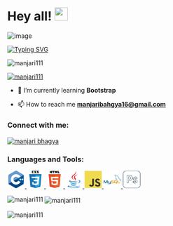 # Hey all!  <img src= "https://media.tenor.com/images/2adfe94e69139f3e22623b61d375a7a7/tenor.gif" width= "30" height= "30">

![image](https://user-images.githubusercontent.com/70807684/126077765-4f1f96ab-c054-4412-9f3a-1c977129a312.png)


[![Typing SVG](https://readme-typing-svg.herokuapp.com?font=Architects+Daughter&color=7AF79A&size=30&lines=Hey!+It's+Passionate+Coder!;I'm+a+learning+developer...;I'm+Enthusiastic+learner;And+I'm+a+proud+GitHub+user)](https://git.io/typing-svg)

<p align="left"> <img src="https://komarev.com/ghpvc/?username=manjari111&label=Profile%20views&color=0e75b6&style=flat" alt="manjari111" /> </p>

<p align="left"> <a href="https://github.com/ryo-ma/github-profile-trophy"><img src="https://github-profile-trophy.vercel.app/?username=manjari111" alt="manjari111" /></a> </p>

- 🌱 I’m currently learning **Bootstrap**

- 📫 How to reach me **manjaribahgya16@gmail.com**

<h3 align="left">Connect with me:</h3>
<p align="left">
<a href="https://fb.com/manjari bhagya" target="blank"><img align="center" src="https://raw.githubusercontent.com/rahuldkjain/github-profile-readme-generator/master/src/images/icons/Social/facebook.svg" alt="manjari bhagya" height="30" width="40" /></a>
</p>

<h3 align="left">Languages and Tools:</h3>
<p align="left"> <a href="https://www.w3schools.com/cpp/" target="_blank" rel="noreferrer"> <img src="https://raw.githubusercontent.com/devicons/devicon/master/icons/cplusplus/cplusplus-original.svg" alt="cplusplus" width="40" height="40"/> </a> <a href="https://www.w3schools.com/css/" target="_blank" rel="noreferrer"> <img src="https://raw.githubusercontent.com/devicons/devicon/master/icons/css3/css3-original-wordmark.svg" alt="css3" width="40" height="40"/> </a> <a href="https://www.w3.org/html/" target="_blank" rel="noreferrer"> <img src="https://raw.githubusercontent.com/devicons/devicon/master/icons/html5/html5-original-wordmark.svg" alt="html5" width="40" height="40"/> </a> <a href="https://www.java.com" target="_blank" rel="noreferrer"> <img src="https://raw.githubusercontent.com/devicons/devicon/master/icons/java/java-original.svg" alt="java" width="40" height="40"/> </a> <a href="https://developer.mozilla.org/en-US/docs/Web/JavaScript" target="_blank" rel="noreferrer"> <img src="https://raw.githubusercontent.com/devicons/devicon/master/icons/javascript/javascript-original.svg" alt="javascript" width="40" height="40"/> </a> <a href="https://www.mysql.com/" target="_blank" rel="noreferrer"> <img src="https://raw.githubusercontent.com/devicons/devicon/master/icons/mysql/mysql-original-wordmark.svg" alt="mysql" width="40" height="40"/> </a> <a href="https://www.photoshop.com/en" target="_blank" rel="noreferrer"> <img src="https://raw.githubusercontent.com/devicons/devicon/master/icons/photoshop/photoshop-line.svg" alt="photoshop" width="40" height="40"/> </a> </p>

<p><img align="left" src="https://github-readme-stats.vercel.app/api/top-langs?username=manjari111&show_icons=true&locale=en&layout=compact" alt="manjari111" /></p>

<p>&nbsp;<img align="center" src="https://github-readme-stats.vercel.app/api?username=manjari111&show_icons=true&locale=en" alt="manjari111" /></p>

<p><img align="center" src="https://github-readme-streak-stats.herokuapp.com/?user=manjari111&" alt="manjari111" /></p>
